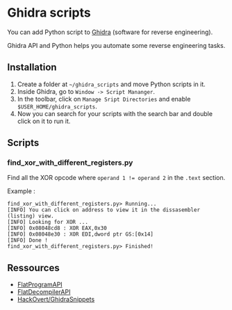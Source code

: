 # Ghidra scripts

You can add Python script to [Ghidra](https://ghidra-sre.org/) (software for reverse engineering).

Ghidra API and Python helps you automate some reverse engineering tasks.

## Installation

1. Create a folder at `~/ghidra_scripts` and move Python scripts in it.
2. Inside Ghidra, go to `Window -> Script Mananger`.
3. In the toolbar, click on `Manage Sript Directories` and enable `$USER_HOME/ghidra_scripts`.
4. Now you can search for your scripts with the search bar and double click on it to run it.

## Scripts

### find\_xor\_with\_different\_registers.py

Find all the XOR opcode where `operand 1 != operand 2` in the `.text` section.

Example :

```
find_xor_with_different_registers.py> Running...
[INFO] You can click on address to view it in the dissasembler (listing) view.
[INFO] Looking for XOR ...
[INFO] 0x08048cd8 : XOR EAX,0x30
[INFO] 0x08048e30 : XOR EDI,dword ptr GS:[0x14]
[INFO] Done !
find_xor_with_different_registers.py> Finished!
```

## Ressources

- [FlatProgramAPI](https://ghidra.re/ghidra_docs/api/ghidra/program/flatapi/FlatProgramAPI.html)
- [FlatDecompilerAPI](https://ghidra.re/ghidra_docs/api/ghidra/app/decompiler/flatapi/FlatDecompilerAPI.html)
- [HackOvert/GhidraSnippets](https://github.com/HackOvert/GhidraSnippets)
